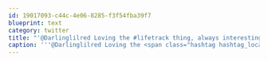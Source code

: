 ```yaml
---
id: 19017093-c44c-4e06-8285-f3f54fba39f7
blueprint: text
category: twitter
title: "'@Darlinglilred Loving the #lifetrack thing, always interesting to see lyric interpretations and personal meanings from others"
caption: '''@Darlinglilred Loving the <span class="hashtag hashtag_local">#<a href="http://tweettemp.darylchymko.ca/?tag=lifetrack">lifetrack</a> thing, always interesting to see lyric interpretations and personal meanings from others'
---
```

